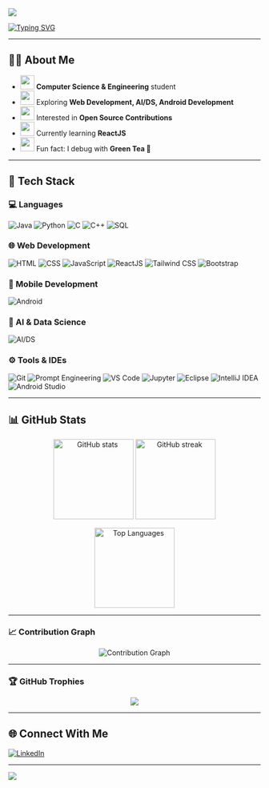 <!-- Banner -->
<img src="https://capsule-render.vercel.app/api?type=waving&color=0:ff6ec4,100:7873f5&height=200&section=header&text=Mrunali%20Badgujar&fontSize=40&fontColor=fff&animation=fadeIn" />

<!-- Typing animation -->
[![Typing SVG](https://readme-typing-svg.demolab.com?font=Fira+Code&weight=600&size=22&pause=1000&color=F75C7E&width=600&lines=Hello+World!+👋;Passionate+Developer+%26+Learner;Exploring+Web%2C+AI%2C+Android%2C+Open+Source)](https://git.io/typing-svg)

---

## 👩‍💻 About Me  

- <img src="https://media1.giphy.com/media/v1.Y2lkPTc5MGI3NjExYWo4YmwxeWJjZGt2b2diY2Vpb2xoZXlxODlka25sczVnc3BmNXAwZyZlcD12MV9pbnRlcm5hbF9naWZfYnlfaWQmY3Q9Zw/9ForTF8hGB1CB6DtFu/giphy.gif" width="28"> **Computer Science & Engineering** student
- <img src="https://media0.giphy.com/media/v1.Y2lkPTc5MGI3NjExOGliOGQ1dTRmMXl3bm45bGhsNGdsaWViMjN0Mm9qZ29peHlpdzlscCZlcD12MV9pbnRlcm5hbF9naWZfYnlfaWQmY3Q9Zw/ZSZTGUtpQr0u7cfveB/giphy.gif" width="28"> Exploring **Web Development, AI/DS, Android Development** 
- <img src="https://media.giphy.com/media/QssGEmpkyEOhBCb7e1/giphy.gif" width="28"> Interested in **Open Source Contributions**  
- <img src="https://media.giphy.com/media/L1R1tvI9svkIWwpVYr/giphy.gif" width="28"> Currently learning **ReactJS**  
- <img src="https://media0.giphy.com/media/v1.Y2lkPTc5MGI3NjExYWI4NHMyM3ozY2NhcGJyM3U0d2g3MnNpcm16NnI4NDM0MGh1bjB0MyZlcD12MV9pbnRlcm5hbF9naWZfYnlfaWQmY3Q9Zw/iDvCzaRjNV61J5jtc0/giphy.gif" width="28" height="28"> Fun fact: I debug with **Green Tea 🍵**
---

## 🚀 Tech Stack

### 💻 Languages  
![Java](https://img.shields.io/badge/Java-ED8B00?style=for-the-badge&logo=openjdk&logoColor=white)
![Python](https://img.shields.io/badge/Python-3776AB?style=for-the-badge&logo=python&logoColor=white)
![C](https://img.shields.io/badge/C-00599C?style=for-the-badge&logo=c&logoColor=white)
![C++](https://img.shields.io/badge/C++-00599C?style=for-the-badge&logo=c%2B%2B&logoColor=white)
![SQL](https://img.shields.io/badge/SQL-003B57?style=for-the-badge&logo=sqlite&logoColor=white)


### 🌐 Web Development  
![HTML](https://img.shields.io/badge/HTML5-E34F26?style=for-the-badge&logo=html5&logoColor=white)
![CSS](https://img.shields.io/badge/CSS3-1572B6?style=for-the-badge&logo=css3&logoColor=white)
![JavaScript](https://img.shields.io/badge/JavaScript-323330?style=for-the-badge&logo=javascript&logoColor=F7DF1E)
![ReactJS](https://img.shields.io/badge/ReactJS-61DAFB?style=for-the-badge&logo=react&logoColor=black)
![Tailwind CSS](https://img.shields.io/badge/Tailwind_CSS-38B2AC?style=for-the-badge&logo=tailwind-css&logoColor=white)
![Bootstrap](https://img.shields.io/badge/Bootstrap-563D7C?style=for-the-badge&logo=bootstrap&logoColor=white)

### 📱 Mobile Development  
![Android](https://img.shields.io/badge/Android-3DDC84?style=for-the-badge&logo=android&logoColor=white)

### 🤖 AI & Data Science  
![AI/DS](https://img.shields.io/badge/AI%2FDS-FF6F00?style=for-the-badge&logo=ai&logoColor=white)

### ⚙️ Tools & IDEs  
![Git](https://img.shields.io/badge/Git-F05033?style=for-the-badge&logo=git&logoColor=white)
![Prompt Engineering](https://img.shields.io/badge/Prompt_Engineering-8E44AD?style=for-the-badge&logo=openai&logoColor=white)
![VS Code](https://img.shields.io/badge/VS_Code-0078D4?style=for-the-badge&logo=visual-studio-code&logoColor=white)
![Jupyter](https://img.shields.io/badge/Jupyter-F37626?style=for-the-badge&logo=jupyter&logoColor=white)
![Eclipse](https://img.shields.io/badge/Eclipse-2C2255?style=for-the-badge&logo=eclipse&logoColor=white)
![IntelliJ IDEA](https://img.shields.io/badge/IntelliJ_IDEA-000000?style=for-the-badge&logo=intellij-idea&logoColor=white)
![Android Studio](https://img.shields.io/badge/Android_Studio-3DDC84?style=for-the-badge&logo=android-studio&logoColor=white)

---

## 📊 GitHub Stats  
<p align="center">
  <img src="https://github-readme-stats.vercel.app/api?username=Mrunalisa&show_icons=true&theme=radical" alt="GitHub stats" height="160px"/>
  <img src="https://github-readme-streak-stats.herokuapp.com/?user=Mrunalisa&theme=radical" alt="GitHub streak" height="160px"/>
</p>

<p align="center">
  <img src="https://github-readme-stats.vercel.app/api/top-langs/?username=Mrunalisa&layout=compact&theme=radical" alt="Top Languages" height="160px"/>
</p>

---

### 📈 Contribution Graph
<p align="center">
  <img src="https://github-readme-activity-graph.vercel.app/graph?username=Mrunalisa&theme=react-dark&hide_border=true" alt="Contribution Graph"/>
</p>

---

### 🏆 GitHub Trophies
<p align="center">
  <img src="https://github-profile-trophy.vercel.app/?username=Mrunalisa&theme=radical&no-frame=true&margin-w=15&margin-h=15"/>
</p>

 ---

## 🌐 Connect With Me  
[![LinkedIn](https://img.shields.io/badge/LinkedIn-0A66C2?style=for-the-badge&logo=linkedin&logoColor=white)](https://www.linkedin.com/in/mrunali-badgujar?utm_source=share&utm_campaign=share_via&utm_content=profile&utm_medium=android_app)

---

<!-- Footer animation -->
<img src="https://capsule-render.vercel.app/api?type=waving&color=0:ff6ec4,100:7873f5&height=120&section=footer" />


